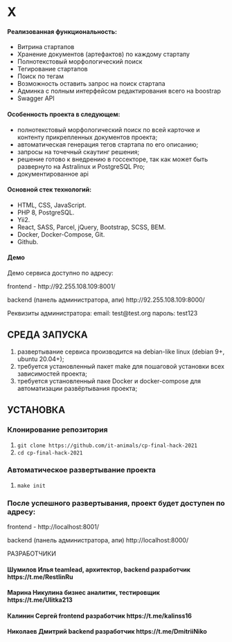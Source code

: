 # X

<h4>Реализованная функциональность:</h4>
<ul>
	<li>Витрина стартапов</li>
	<li>Хранение документов (артефактов) по каждому стартапу</li>
	<li>Полнотекстовый морфологический поиск</li>
	<li>Тегирование стартапов</li>
	<li>Поиск по тегам</li>
	<li>Возможность оставить запрос на поиск стартапа</li>
	<li>Админка с полным интерфейсом редактирования всего на boostrap</li>
    <li>Swagger API</li>
</ul>

<h4>Особенность проекта в следующем:</h4>
<ul>
	<li>полнотекстовый морфологический поиск по всей карточке и контенту прикрепленных документов проекта;</li>
	<li>автоматическая генерация тегов стартапа по его описанию;</li>
	<li>запросы на точечный скаутинг решения;</li>
	<li>решение готово к внедрению в госсекторе, так как может быть развернуто на Astralinux и PostgreSQL Pro;</li>
    <li>документированное api</li>
</ul>


<h4>Основной стек технологий:</h4>
<ul>
	<li>HTML, CSS, JavaScript.</li>
	<li>PHP 8, PostgreSQL.</li>
	<li>Yii2.</li>
  <li>React, SASS, Parcel, jQuery, Bootstrap, SCSS, BEM.</li>
	<li>Docker, Docker-Compose, Git.</li>
	<li>Github.</li>
 </ul>


<h4>Демо</h4>
<p>Демо сервиса доступно по адресу: 
<p>frontend - http://92.255.108.109:8001/ </p>
<p>backend (панель администратора, апи) http://92.255.108.109:8000/ </p>
</p>
<p>Реквизиты администратора: email: test@test.org пароль: test123</p>

СРЕДА ЗАПУСКА
------------
1) развертывание сервиса производится на debian-like linux (debian 9+, ubuntu 20.04+);
2) требуется установленный пакет make для пошаговой установки всех зависимостей проекта;
3) требуется установленный паке Docker и docker-compose для автоматизации развёртывания проекта;

УСТАНОВКА
------------
### Клонирование репозитория
1) `git clone https://github.com/it-animals/cp-final-hack-2021`
2) `cd cp-final-hack-2021`
### Автоматическое развертывание проекта
1) `make init`

### После успешного развертывания, проект будет доступен по адресу: 
<p>frontend - http://localhost:8001/ </p>
<p>backend (панель администратора, апи) http://localhost:8000/ </p>

РАЗРАБОТЧИКИ

<h4>Шумилов Илья teamlead, архитектор, backend разработчик https://t.me/RestlinRu </h4>
<h4>Марина Никулина бизнес аналитик, тестировщик https://t.me/Ulitka213 </h4>
<h4>Калинин Сергей frontend разработчик https://t.me/kalinss16 </h4>
<h4>Николаев Дмитрий backend разработчик https://t.me/DmitriiNiko </h4>
